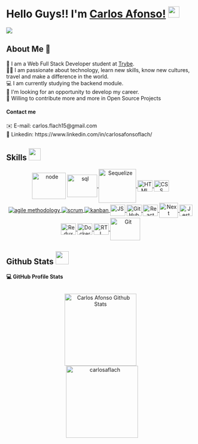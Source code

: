 
# Hello Guys!! I'm [Carlos Afonso!](https://github.com/carlosaflach) <img src = "https://raw.githubusercontent.com/MartinHeinz/MartinHeinz/master/wave.gif" width = 30>

  <p>
      <a href="https://github.com/DenverCoder1/readme-typing-svg"><img src="https://readme-typing-svg.herokuapp.com?&font=IBM+Plex+Sans&color=abcdef&size=24&lines=Welcome+to+my+GitHub+Profile!;Glad+to+see+you+here!!" /></a>
</p>
 
## About Me 🚀
🌱 I am a Web  Full Stack Developer student at <a href="https://www.betrybe.com/">Trybe</a>. </br>
👨‍💻 I am passionate about technology, learn new skills, know new cultures, travel and make a difference in the world. </br>
💻 I am currently studying the backend module. </br>
💼 I'm looking for an opportunity to develop my career. </br>
💬 Willing to contribute more and more in Open Source Projects </br>

#### Contact me
<div>
  ✉️ E-mail: carlos.flach15@gmail.com
</div>
<div>
  🔗 Linkedin: https://www.linkedin.com/in/carlosafonsoflach/
</div>

<h2> Skills <img id="Skills" src = "https://media2.giphy.com/media/QssGEmpkyEOhBCb7e1/giphy.gif?cid=ecf05e47a0n3gi1bfqntqmob8g9aid1oyj2wr3ds3mg700bl&rid=giphy.gif" width = 32> </h2>
<div style="display: inline_block" align="center">
<a href="#">
    <img align="center" alt="node" height="70" width="90" src="https://cdn.jsdelivr.net/gh/devicons/devicon/icons/nodejs/nodejs-original-wordmark.svg" /></a>
<a href="#">
    <img align="center" alt="sql" height="60" width="80" src="https://cdn.jsdelivr.net/gh/devicons/devicon/icons/mysql/mysql-plain-wordmark.svg" />
</a>
<a href="#">
    <img align="center" alt="Sequelize" height="90" width="100" src="https://cdn.jsdelivr.net/gh/devicons/devicon/icons/sequelize/sequelize-original-wordmark.svg" />
</a>
<a href="#">
    <img align="center" alt="HTML" height="30" width="40" src="https://cdn.jsdelivr.net/gh/devicons/devicon/icons/html5/html5-plain-wordmark.svg">
</a>
<a href="#">
    <img align="center" alt="CSS" height="30" width="40" src="https://cdn.jsdelivr.net/gh/devicons/devicon/icons/css3/css3-plain-wordmark.svg">
</a>
<a href="#">
    <img align="center" alt="agile methodology" src="https://img.shields.io/badge/agile_methodology-239120?style=for-the-badge">
</a>
<a href="#">
    <img align="center" alt="scrum" src="https://img.shields.io/badge/scrum-1572B6?style=for-the-badge">
</a>
<a href="#">
    <img align="center" alt="kanban" src="https://img.shields.io/badge/kanban-CC2927?style=for-the-badge">
</a>
<a href="#">
    <img align="center" alt="JS" height="30" width="40" src="https://cdn.jsdelivr.net/gh/devicons/devicon/icons/javascript/javascript-original.svg">
</a>
<a href="#">
    <img align="center" alt="GitHub" height="30" width="40" src="https://cdn.jsdelivr.net/gh/devicons/devicon/icons/github/github-original-wordmark.svg">
</a>
<a href="#">
    <img align="center" alt="React" height="30" width="40" src="https://cdn.jsdelivr.net/gh/devicons/devicon/icons/react/react-original-wordmark.svg">
</a>
<a href="#">
    <img align="center" alt="Next" height="40" width="50" src="https://upload.wikimedia.org/wikipedia/commons/thumb/8/8e/Nextjs-logo.svg/1280px-Nextjs-logo.svg.png">
</a>
<a href="#">
    <img align="center" alt="Jest" height="30" width="35" src="https://www.learnstorybook.com/intro-to-storybook/logo-jest.png" />
</a>
<a href="#">
    <img align="center" alt="Redux" height="30" width="40" src="https://cdn.jsdelivr.net/gh/devicons/devicon/icons/redux/redux-original.svg">
</a>
<a href="#">
    <img align="center" alt="Docker" height="30" width="40" src="https://cdn.jsdelivr.net/gh/devicons/devicon/icons/docker/docker-plain-wordmark.svg">
</a>
<a href="#">
    <img align="center" alt="RTL" height="30" width="40" src="https://avatars.githubusercontent.com/u/49996085?s=200&v=4" />
</a>
<a href="#">
    <img align="center" alt="Git" height="60" width="80" src="https://cdn.jsdelivr.net/gh/devicons/devicon/icons/git/git-original-wordmark.svg" />
</a>
  </div>

 <h2> Github Stats <img src = "https://i.pinimg.com/originals/65/c4/f4/65c4f452571be1261e9c623f7da488ac.gif" width = 35> </h2>

<!-- <details>  -->
  <summary><b>💻 GitHub Profile Stats</b></summary>
  <br/>
  <p align="center">
    <a href="https://github.com/carlosaflach/github-readme-stats"><img alt="Carlos Afonso Github Stats" src="https://github-readme-stats.vercel.app/api?username=carlosaflach&show_icons=true&count_private=true&theme=vue-dark" height="192px"/></a>
<br/>
  &nbsp;
	  <img src="https://github-readme-stats.vercel.app/api/top-langs?username=carlosaflach&show_icons=true&locale=en&layout=compact&theme=vue-dark" alt="carlosaflach" height="192px"/>
  <br/>
  </p>
<!-- </details> -->


<!-- <details> -->
<!--   <summary><b>⚡ Recent GitHub Activity</b></summary>
  <br/>
   <a href="https://github.com/carlosaflach"><img alt="Carlos Afonso Flach Activity Graph" src="https://activity-graph.herokuapp.com/graph?username=carlosaflach&custom_title=Carlos%20Contribution%20Graph&theme=react-dark" /></a>
  <br/> -->

<!-- </details> -->




